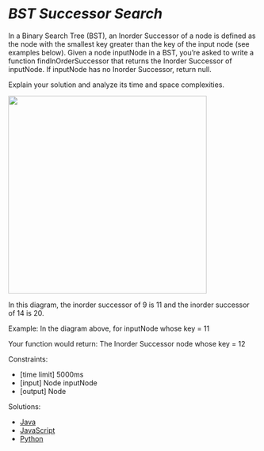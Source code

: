 _BST Successor Search_
======================

In a Binary Search Tree (BST), an Inorder Successor of a node is defined as the node with the smallest key greater than the key of the input node (see examples below). Given a node inputNode in a BST, you’re asked to write a function findInOrderSuccessor that returns the Inorder Successor of inputNode. If inputNode has no Inorder Successor, return null.

Explain your solution and analyze its time and space complexities.

<img src="https://www.pramp.com/img/content/img_02.png" width="400">

In this diagram, the inorder successor of 9 is 11 and the inorder successor of 14 is 20.

Example:
In the diagram above, for inputNode whose key = 11

Your function would return:
The Inorder Successor node whose key = 12

Constraints:
- [time limit] 5000ms
- [input] Node inputNode
- [output] Node

Solutions:
- [Java](https://github.com/kywbaek/pramp_questions/blob/master/questions/bst-successor-search/solution.java)
- [JavaScript](https://github.com/kywbaek/pramp_questions/blob/master/questions/bst-successor-search/solution.js)
- [Python](https://github.com/kywbaek/pramp_questions/blob/master/questions/bst-successor-search/solution.py)
